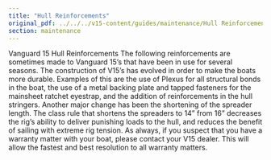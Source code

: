 ```yaml
---
title: "Hull Reinforcements"
original_pdf: ../../../v15-content/guides/maintenance/Hull Reinforcements.pdf
section: maintenance
---
```


Vanguard 15 Hull Reinforcements
The following reinforcements are sometimes made to Vanguard 15’s that have
been in use for several seasons.
The construction of V15’s has evolved in order to make the boats more durable.
Examples of this are the use of Plexus for all structural bonds in the boat, the
use of a metal backing plate and tapped fasteners for the mainsheet ratchet
eyestrap, and the addition of reinforcements in the hull stringers. Another major
change has been the shortening of the spreader length. The class rule that
shortens the spreaders to 14” from 16” decreases the rig’s ability to deliver
punishing loads to the hull, and reduces the benefit of sailing with extreme rig
tension.
As always, if you suspect that you have a warranty matter with your boat, please
contact your V15 dealer. This will allow the fastest and best resolution to all
warranty matters.
